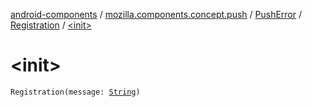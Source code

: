 [android-components](../../../index.md) / [mozilla.components.concept.push](../../index.md) / [PushError](../index.md) / [Registration](index.md) / [&lt;init&gt;](./-init-.md)

# &lt;init&gt;

`Registration(message: `[`String`](https://kotlinlang.org/api/latest/jvm/stdlib/kotlin/-string/index.html)`)`